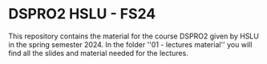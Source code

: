 # DSPRO2 HSLU - FS24
This repository contains the material for the course DSPRO2 given by HSLU in the spring semester 2024.
In the folder ''01 - lectures material'' you will find all the slides and material needed for the lectures.
